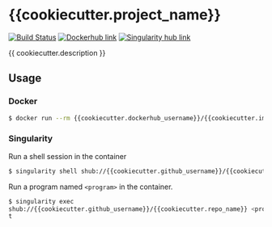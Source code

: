 # {{cookiecutter.project_name}}

[![Build Status](https://travis-ci.org/{{cookiecutter.github_username}}/{{cookiecutter.repo_name}}.svg)](https://travis-ci.org/{{cookiecutter.github_username}}/{{cookiecutter.repo_name}})
[![Dockerhub link](https://img.shields.io/badge/hosted-dockerhub-22b8eb.svg)](https://hub.docker.com/r/{{cookiecutter.dockerhub_username}}/{{cookiecutter.image_name}}/)
[![Singularity hub link](https://www.singularity-hub.org/static/img/hosted-singularity--hub-%23e32929.svg)](https://singularity-hub.org/collections/{{cookiecutter.singularityhub_id}}) 

{{ cookiecutter.description }}

## Usage


### Docker

```bash
$ docker run --rm {{cookiecutter.dockerhub_username}}/{{cookiecutter.image_name}}
```


### Singularity

Run a shell session in the container

```bash
$ singularity shell shub://{{cookiecutter.github_username}}/{{cookiecutter.repo_name}}
```

Run a program named `<program>` in the container.

```bash
$ singularity exec
shub://{{cookiecutter.github_username}}/{{cookiecutter.repo_name}} <program> ```
t
